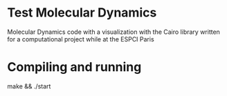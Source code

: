 # Test Molecular Dynamics
Molecular Dynamics code with a visualization with the Cairo library written for a computational project while at the ESPCI Paris

# Compiling and running
make && ./start
